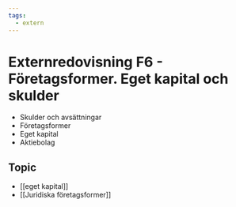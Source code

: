 ```yaml
---
tags:
  - extern
---
```

# Externredovisning F6 - Företagsformer. Eget kapital och skulder
- Skulder och avsättningar
- Företagsformer
- Eget kapital
- Aktiebolag

## Topic
- [[eget kapital]]
- [[Juridiska företagsformer]]